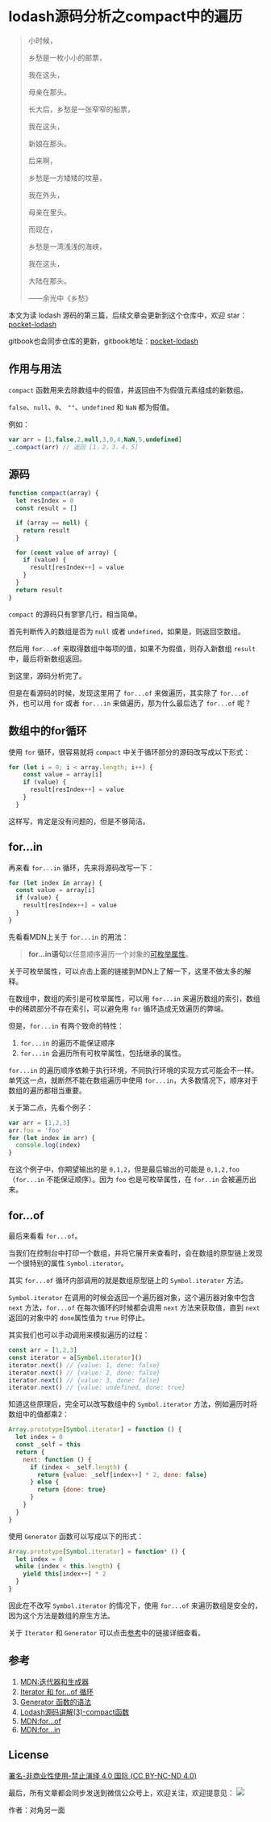 # lodash源码分析之compact中的遍历

>小时候，
>
>乡愁是一枚小小的邮票，
>
>我在这头，
>
>母亲在那头。
>
>长大后，乡愁是一张窄窄的船票，
>
>我在这头，
>
>新娘在那头。
>
>后来啊，
>
>乡愁是一方矮矮的坟墓，
>
>我在外头，
>
>母亲在里头。
>
>而现在，
>
>乡愁是一湾浅浅的海峡，
>
>我在这头，
>
>大陆在那头。
>
>——余光中《乡愁》

本文为读 lodash 源码的第三篇，后续文章会更新到这个仓库中，欢迎 star：[pocket-lodash](https://github.com/yeyuqiudeng/pocket-lodash)

gitbook也会同步仓库的更新，gitbook地址：[pocket-lodash](https://www.gitbook.com/book/yeyuqiudeng/pocket-lodash/details)

## 作用与用法

`compact` 函数用来去除数组中的假值，并返回由不为假值元素组成的新数组。

`false`、`null`、`0`、 `""`、`undefined` 和 `NaN` 都为假值。

例如：

```javascript
var arr = [1,false,2,null,3,0,4,NaN,5,undefined]
_.compact(arr) // 返回 [1，2，3，4，5]
```

## 源码

```javascript
function compact(array) {
  let resIndex = 0
  const result = []

  if (array == null) {
    return result
  }

  for (const value of array) {
    if (value) {
      result[resIndex++] = value
    }
  }
  return result
}
```

`compact` 的源码只有寥寥几行，相当简单。

首先判断传入的数组是否为 `null` 或者 `undefined`，如果是，则返回空数组。

然后用 `for...of` 来取得数组中每项的值，如果不为假值，则存入新数组 `result` 中，最后将新数组返回。

到这里，源码分析完了。

但是在看源码的时候，发现这里用了 `for...of` 来做遍历，其实除了 `for...of` 外，也可以用 `for` 或者 `for...in` 来做遍历，那为什么最后选了 `for...of` 呢？

## 数组中的for循环

使用 `for` 循环，很容易就将 `compact` 中关于循环部分的源码改写成以下形式：

```javascript
for (let i = 0; i < array.length; i++) {
  	const value = array[i]
    if (value) {
      result[resIndex++] = value
    }
  }
```

这样写，肯定是没有问题的，但是不够简洁。

## for…in

再来看 `for...in` 循环，先来将源码改写一下：

```javascript
for (let index in array) {
  const value = array[i]
  if (value) {
    result[resIndex++] = value
  }
}
```

先看看MDN上关于 `for...in` 的用法：

> **for...in语句**以任意顺序遍历一个对象的[可枚举属性](https://developer.mozilla.org/zh-CN/docs/Web/JavaScript/Enumerability_and_ownership_of_properties)。

关于可枚举属性，可以点击上面的链接到MDN上了解一下，这里不做太多的解释。

在数组中，数组的索引是可枚举属性，可以用 `for...in` 来遍历数组的索引，数组中的稀疏部分不存在索引，可以避免用 `for` 循环造成无效遍历的弊端。

但是，`for...in` 有两个致命的特性：

1. `for...in` 的遍历不能保证顺序
2. `for...in` 会遍历所有可枚举属性，包括继承的属性。

`for...in` 的遍历顺序依赖于执行环境，不同执行环境的实现方式可能会不一样。单凭这一点，就断然不能在数组遍历中使用 `for...in`，大多数情况下，顺序对于数组的遍历都相当重要。

关于第二点，先看个例子：

```javascript
var arr = [1,2,3]
arr.foo = 'foo'
for (let index in arr) {
  console.log(index)
}
```

在这个例子中，你期望输出的是 `0,1,2`，但是最后输出的可能是 `0,1,2,foo` （`for...in` 不能保证顺序）。因为 `foo` 也是可枚举属性，在 `for..in` 会被遍历出来。

## for…of

最后来看看 `for...of`。

当我们在控制台中打印一个数组，并将它展开来查看时，会在数组的原型链上发现一个很特别的属性 `Symbol.iterator`。

其实 `for...of` 循环内部调用的就是数组原型链上的 `Symbol.iterator` 方法。

`Symbol.iterator` 在调用的时候会返回一个遍历器对象，这个遍历器对象中包含 `next` 方法，`for...of` 在每次循环的时候都会调用 `next` 方法来获取值，直到 `next` 返回的对象中的 `done`属性值为 `true` 时停止。

其实我们也可以手动调用来模拟遍历的过程：

```javascript
const arr = [1,2,3]
const iterator = a[Symbol.iterator]()
iterator.next() // {value: 1, done: false}
iterator.next() // {value: 2, done: false}
iterator.next() // {value: 3, done: false}
iterator.next() // {value: undefined, done: true}
```

知道这些原理后，完全可以改写数组中的 `Symbol.iterator` 方法，例如遍历时将数组中的值都乘2：

```javascript
Array.prototype[Symbol.iterator] = function () {
  let index = 0
  const _self = this
  return {
    next: function () {
      if (index < _self.length) {
        return {value: _self[index++] * 2, done: false}
      } else {
        return {done: true}
      }
    }
  }
}
```

使用 `Generator` 函数可以写成以下的形式：

```javascript
Array.prototype[Symbol.iterator] = function* () {
  let index = 0
  while (index < this.length) {
    yield this[index++] * 2   
  }
}
```

因此在不改写 `Symbol.iterator` 的情况下，使用 `for...of` 来遍历数组是安全的，因为这个方法是数组的原生方法。

关于 `Iterator` 和 `Generator` 可以点击[参考](#参考)中的链接详细查看。

## 参考

1. [MDN:迭代器和生成器](https://developer.mozilla.org/zh-CN/docs/Web/JavaScript/Guide/Iterators_and_Generators#Iterables)
2. [Iterator 和 for...of 循环](http://es6.ruanyifeng.com/#docs/iterator)
3. [Generator 函数的语法](http://es6.ruanyifeng.com/#docs/generator)
4. [Lodash源码讲解(3)-compact函数](https://dreamapple.me/2017/08/18/lodash%E6%BA%90%E7%A0%81%E8%AE%B2%E8%A7%A3-3/)
5. [MDN:for...of](https://developer.mozilla.org/zh-CN/docs/Web/JavaScript/Reference/Statements/for...of)
6. [MDN:for…in](https://developer.mozilla.org/zh-CN/docs/Web/JavaScript/Reference/Statements/for...in)

## License

[署名-非商业性使用-禁止演绎 4.0 国际 (CC BY-NC-ND 4.0)](http://creativecommons.org/licenses/by-nc-nd/4.0/)

最后，所有文章都会同步发送到微信公众号上，欢迎关注，欢迎提意见：  ![](https://raw.githubusercontent.com/yeyuqiudeng/resource/master/images/qrcode_front-end-article.jpg) 

作者：对角另一面